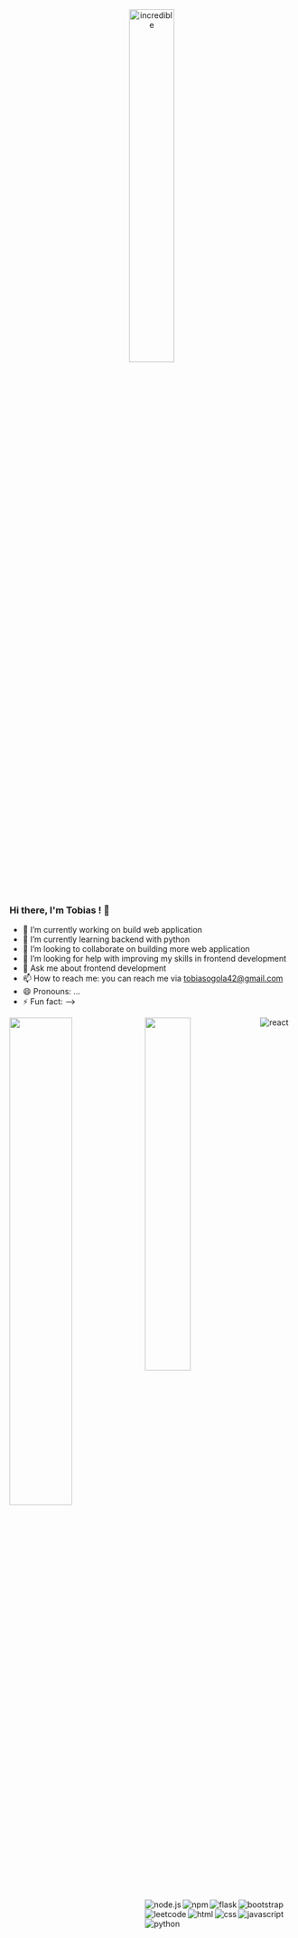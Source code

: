 <div id ="header" align = "center">
  <img src = 'https://media.giphy.com/media/13rQ7rrTrvZXlm/giphy.gif' width = 40% alt = incredible giphy />
</div>

### Hi there, I'm Tobias ! 👋


- 🔭 I’m currently working on build web application
- 🌱 I’m currently learning backend with python
- 👯 I’m looking to collaborate on building more web application 
- 🤔 I’m looking for help with improving my skills in frontend development
- 💬 Ask me about frontend development
- 📫 How to reach me: you can reach me via tobiasogola42@gmail.com
- 😄 Pronouns: ...
- ⚡ Fun fact: 
-->


<img align="left" width = "47%" src  ="https://github-readme-stats.vercel.app/api?username=tobias-omondi&show_icons=true&theme=radical" />
<img align="left" width = "40%" src = "https://github-readme-stats.vercel.app/api/top-langs/?username=tobias-omondi&layout=compact"/>

<img align="left" alt = react src ="https://img.shields.io/badge/react-%2320232a.svg?style=for-the-badge&logo=react&logoColor=%2361DAFB"/>
<img align="left" alt = node.js src = "https://img.shields.io/badge/node.js-6DA55F?style=for-the-badge&logo=node.js&logoColor=white"/>
<img align="left" alt = npm  src = "https://img.shields.io/badge/NPM-%23CB3837.svg?style=for-the-badge&logo=npm&logoColor=white"/>
<img align="left" alt = flask src = 'https://img.shields.io/badge/flask-%23000.svg?style=for-the-badge&logo=flask&logoColor=white'/>
<img align="left" alt =bootstrap src = "https://img.shields.io/badge/bootstrap-%238511FA.svg?style=for-the-badge&logo=bootstrap&logoColor=white"/>
<img align="left" alt = leetcode src = "https://img.shields.io/badge/LeetCode-000000?style=for-the-badge&logo=LeetCode&logoColor=#d16c06"/>


<img align ="left" alt = html src = 'https://img.shields.io/badge/html5-%23E34F26.svg?style=for-the-badge&logo=html5&logoColor=white'/>
<img align = "left" alt = css src = 'https://img.shields.io/badge/css3-%231572B6.svg?style=for-the-badge&logo=css3&logoColor=white'/>
<img align = "left" alt = javascript src = 'https://img.shields.io/badge/javascript-%23323330.svg?style=for-the-badge&logo=javascript&logoColor=%23F7DF1E'/>
<img align = "left" alt = python src = 'https://img.shields.io/badge/python-3670A0?style=for-the-badge&logo=python&logoColor=ffdd54'/>
